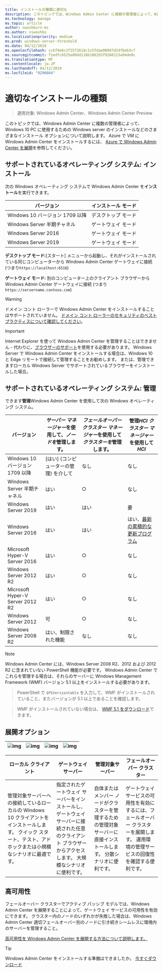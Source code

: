 ```yaml
---
title: インストールの種類に適切な
description: このトピックでは、Windows Admin Center に複数の管理者によって、Windows 10 PC に使用するための Windows server のインストールなどのさまざまなインストール オプションについて説明します。
ms.technology: manage
ms.topic: article
author: nwashburn-ms
ms.author: niwashbu
ms.localizationpriority: medium
ms.prod: windows-server-threshold
ms.date: 04/12/2019
ms.openlocfilehash: cc6f9e6c2f2572618c1c5fdae00047d24fbeb3cf
ms.sourcegitcommit: f1edfc6525e09dd116b106293f9260123a94de0c
ms.translationtype: MT
ms.contentlocale: ja-JP
ms.lasthandoff: 04/12/2019
ms.locfileid: "9296664"
---
```

# 適切なインストールの種類

>適用対象: Windows Admin Center、Windows Admin Center Preview

このトピックでは、Windows Admin Center に複数の管理者によって、Windows 10 PC に使用するための Windows server のインストールなどのさまざまなインストール オプションについて説明します。 Azure で VM に Windows Admin Center をインストールするには、 [Azure で Windows Admin Center を展開](../azure/deploy-wac-in-azure.md)を参照してください。

## サポートされているオペレーティング システム: インストール

次の Windows オペレーティング システムで Windows Admin Center を**インストール**を実行できます。

| **バージョン** | **インストール モード** |
|-------------|-----------------------|
|Windows 10 バージョン 1709 以降 | デスクトップ モード |
|Windows Server 半期チャネル | ゲートウェイ モード |
|Windows Server 2016 | ゲートウェイ モード |
|Windows Server 2019 | ゲートウェイ モード |

**デスクトップ モード:**[スタート] メニューから起動し、それがインストールされている同じコンピューターから Windows Admin Center ゲートウェイに接続 (つまり`https://localhost:6516`)

**ゲートウェイ モード:** 別のコンピューター上のクライアント ブラウザーから Windows Admin Center ゲートウェイに接続 (つまり`https://servername.contoso.com`) 

> [!WARNING]
> ドメイン コント ローラーで Windows Admin Center をインストールすることはサポートされていません。 [ドメイン コント ローラーのセキュリティのベスト プラクティスについて確認してください](https://docs.microsoft.com/windows-server/identity/ad-ds/plan/security-best-practices/securing-domain-controllers-against-attack)。 

> [!IMPORTANT]
> Internet Explorer を使って Windows Admin Center を管理することはできません - 代わりに、[ブラウザーのサポート](../understand/faq.md#which-web-browsers-are-supported-by-windows-admin-center
)を使用する必要があります。  Windows Server で Windows Admin Center をインストールする場合は、Windows 10 と Edge リモートで接続して管理することをお勧めします。  または、管理できますローカル Windows Server でサポートされているブラウザーをインストールした場合。

## サポートされているオペレーティング システム: 管理

できます**管理**Windows Admin Center を使用して次の Windows オペレーティング システム。

| バージョン | *サーバー マネージャー*を使用して、*ノードを*管理します。 | *フェールオーバー クラスター マネージャー*を使用して*クラスターを*管理します。 | 管理*HCI クラスター マネージャー*を使用して*HCI*|
|-------------------------|---------------|-----|------------------------|
| Windows 10 バージョン 1709 以降 | [はい] (コンピューターの管理) を介して | なし | なし |
| Windows Server 半期チャネル | はい | ○ | なし |
| Windows Server 2019 | はい | はい | 要 |
| Windows Server 2016 | はい | はい | はい、[最新の累積的な更新プログラム](../use/manage-hyper-converged.md#prepare-your-windows-server-2016-cluster-for-windows-admin-center) |
| Microsoft Hyper-V Server 2016 | はい | ○ | なし |
| Windows Server 2012 R2 | はい | ○ | なし |
| Microsoft Hyper-V Server 2012 R2 | はい | ○ | なし |
| Windows Server 2012 | 可 | ○ | なし |
| Windows Server 2008 R2 | はい、制限された機能 | なし | なし |

> [!NOTE]
> Windows Admin Center には、Windows Server 2008 R2、2012 および 2012 R2 に含まれていない PowerShell 機能が必要です。 Windows Admin Center でこれらを管理する場合は、それらのサーバーに Windows Management Framework (WMF) バージョン 5.1 以上をインストールする必要があります。

>PowerShell で `$PSVersiontable` を入力して、WMF がインストールされていること、またバージョンが 5.1 以上であることを確認します。 

>WMF がインストールされていない場合は、 [WMF 5.1 をダウンロード](https://www.microsoft.com/en-us/download/details.aspx?id=54616)できます。

## 展開オプション

| ![img](../media/deployment-options/W10.png) | ![img](../media/deployment-options/gateway.png) | ![img](../media/deployment-options/node.png) | ![img](../media/deployment-options/HA.png) |
|---|---|---|---|

| ローカル クライアント | ゲートウェイ サーバー | 管理対象サーバー | フェールオーバー クラスター |
| --- | --- | --- | --- |
| 管理対象サーバーへの接続しているローカルの Windows 10 クライアントをインストールします。  クイック スタート、テスト、アドホックまたは小規模なシナリオに最適です。 |指定されたゲートウェイ サーバーをインストールし、ゲートウェイ サーバーに接続された任意のクライアント ブラウザーからアクセスします。  大規模なシナリオに便利です。 | 自体またはメンバー ノードがクラスターを管理するための管理対象サーバーに直接インストールします。  分散シナリオに便利です。 | ゲートウェイ サービスの可用性を有効にするには、フェールオーバー クラスターを展開します。 運用環境の管理サービスの回復性を確認する便利です。 |

## 高可用性

フェールオーバー クラスターでアクティブ パッシブ モデルでは、Windows Admin Center を展開することによって、ゲートウェイ サービスの可用性を有効にできます。 クラスター内のノードのいずれかが失敗した場合は、Windows Admin Center 適切フェールオーバー別のノードに引き続きシームレスに環境内のサーバーを管理すること。

[高可用性を Windows Admin Center を展開する方法について説明します。](../deploy/high-availability.md)

> [!Tip]
> Windows Admin Center をインストールする準備はできましたか。 [今すぐダウンロード](https://aka.ms/windowsadmincenter)
